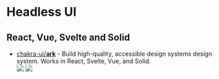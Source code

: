 # Headless UI

## React, Vue, Svelte and Solid

- [chakra-ui/**ark**](https://github.com/chakra-ui/ark) - Build high-quality, accessible design systems design system. Works in React, Svelte, Vue, and Solid.  
  ![](https://img.shields.io/github/stars/chakra-ui/ark?style=social&label=Star)
  ![](https://img.shields.io/github/last-commit/chakra-ui/ark?style=social&label=Update)
